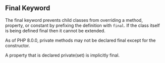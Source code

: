 
 
## Final Keyword
 
 The final keyword prevents child classes from overriding a method, property, or constant by prefixing the definition with `final`. If the class itself is being defined final then it cannot be extended. 
 
 <!-- start example -->
<!--

   Final methods example
   

<?php
class BaseClass {
   public function test() {
       echo "BaseClass::test() called\n";
   }
   
   final public function moreTesting() {
       echo "BaseClass::moreTesting() called\n";
   }
}

class ChildClass extends BaseClass {
   public function moreTesting() {
       echo "ChildClass::moreTesting() called\n";
   }
}
// Results in Fatal error: Cannot override final method BaseClass::moreTesting()
?> 

   
  
--> 
 
 <!-- start example -->
<!--

   Final class example
   

<?php
final class BaseClass {
   public function test() {
       echo "BaseClass::test() called\n";
   }

   // As the class is already final, the final keyword is redundant
   final public function moreTesting() {
       echo "BaseClass::moreTesting() called\n";
   }
}

class ChildClass extends BaseClass {
}
// Results in Fatal error: Class ChildClass may not inherit from final class (BaseClass)
?> 

   
  
--> 
 
<!-- start example -->
<!--

  Final property example as of PHP 8.4.0
  

<?php
class BaseClass {
   final protected string $test;
}

class ChildClass extends BaseClass {
    public string $test;
}
// Results in Fatal error: Cannot override final property BaseClass::$test
?>

  
 
-->
 
<!-- start example -->
<!--

  Final constants example as of PHP 8.1.0
  

<?php
class Foo
{
    final public const X = "foo";
}

class Bar extends Foo
{
    public const X = "bar";
}

// Fatal error: Bar::X cannot override final constant Foo::X
?>

  
 
-->
 
<div class="note">
     
 As of PHP 8.0.0, private methods may not be declared final except for the constructor. 
 
</div>
 
<div class="note">
     
 A property that is declared private(set) is implicitly final. 
 
</div>

